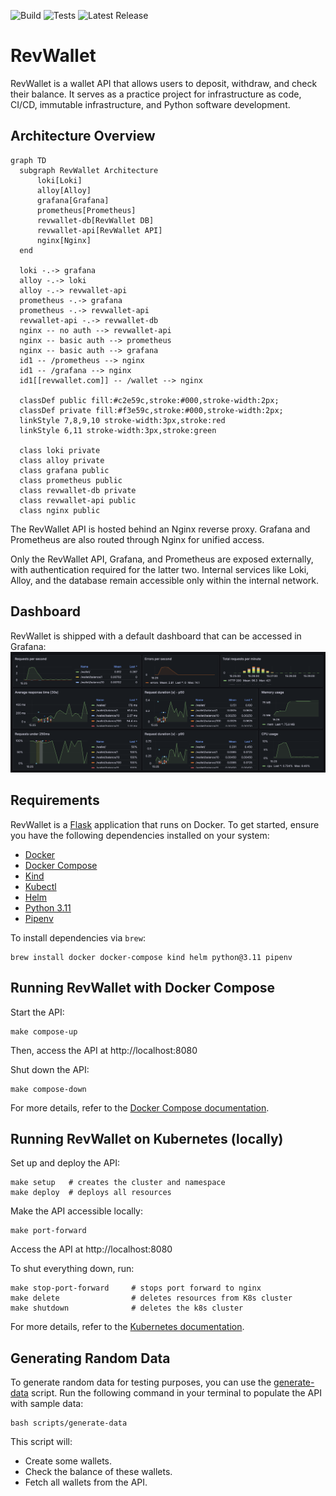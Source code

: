 ![Build](https://github.com/arthurjguerra/revwallet/actions/workflows/build.yaml/badge.svg)
![Tests](https://github.com/arthurjguerra/revwallet/actions/workflows/tests.yaml/badge.svg)
![Latest Release](https://github.com/arthurjguerra/revwallet/releases/latest)

# RevWallet
RevWallet is a wallet API that allows users to deposit, withdraw, and check their balance. It serves as a practice project for infrastructure as code, CI/CD, immutable infrastructure, and Python software development.

## Architecture Overview
```mermaid
graph TD
  subgraph RevWallet Architecture
      loki[Loki]
      alloy[Alloy]
      grafana[Grafana]
      prometheus[Prometheus]
      revwallet-db[RevWallet DB]
      revwallet-api[RevWallet API]
      nginx[Nginx]
  end

  loki -.-> grafana
  alloy -.-> loki
  alloy -.-> revwallet-api
  prometheus -.-> grafana
  prometheus -.-> revwallet-api
  revwallet-api -.-> revwallet-db
  nginx -- no auth --> revwallet-api
  nginx -- basic auth --> prometheus
  nginx -- basic auth --> grafana
  id1 -- /prometheus --> nginx
  id1 -- /grafana --> nginx
  id1[[revwallet.com]] -- /wallet --> nginx

  classDef public fill:#c2e59c,stroke:#000,stroke-width:2px;
  classDef private fill:#f3e59c,stroke:#000,stroke-width:2px;
  linkStyle 7,8,9,10 stroke-width:3px,stroke:red
  linkStyle 6,11 stroke-width:3px,stroke:green

  class loki private
  class alloy private
  class grafana public
  class prometheus public
  class revwallet-db private
  class revwallet-api public
  class nginx public
```
The RevWallet API is hosted behind an Nginx reverse proxy. Grafana and Prometheus are also routed through Nginx for unified access.

Only the RevWallet API, Grafana, and Prometheus are exposed externally, with authentication required for the latter two. Internal services like Loki, Alloy, and the database remain accessible only within the internal network.

## Dashboard
RevWallet is shipped with a default dashboard that can be accessed in Grafana:
![revwallet-dashboard](./img/revwallet-dashboard.png)

## Requirements
RevWallet is a [Flask](https://flask.palletsprojects.com/en/3.0.x/) application that runs on Docker. To get started, ensure you have the following dependencies installed on your system:
- [Docker](https://docs.docker.com/guides/getting-started/)
- [Docker Compose](https://docs.docker.com/compose/gettingstarted/)
- [Kind](https://kind.sigs.k8s.io/docs/user/quick-start/)
- [Kubectl](https://kubernetes.io/docs/reference/kubectl/)
- [Helm](https://helm.sh/docs/intro/quickstart/)
- [Python 3.11](https://www.python.org/downloads/)
- [Pipenv](https://pipenv.pypa.io/en/latest/)

To install dependencies via `brew`:
```
brew install docker docker-compose kind helm python@3.11 pipenv
```

## Running RevWallet with Docker Compose
Start the API:
```
make compose-up
```
Then, access the API at http://localhost:8080

Shut down the API:
```
make compose-down
```

For more details, refer to the [Docker Compose documentation](docs/docker-compose.md).

## Running RevWallet on Kubernetes (locally)
Set up and deploy the API:

```
make setup   # creates the cluster and namespace
make deploy  # deploys all resources
```

Make the API accessible locally:
```
make port-forward
```

Access the API at http://localhost:8080

To shut everything down, run:
```
make stop-port-forward     # stops port forward to nginx
make delete                # deletes resources from K8s cluster
make shutdown              # deletes the k8s cluster
```

For more details, refer to the [Kubernetes documentation](docs/k8s-kind.md).

## Generating Random Data
To generate random data for testing purposes, you can use the [generate-data](./scripts/generate-data) script. Run the following command in your terminal to populate the API with sample data:

```
bash scripts/generate-data
```

This script will:
- Create some wallets.
- Check the balance of these wallets.
- Fetch all wallets from the API.

